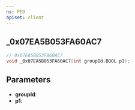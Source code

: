 ```yaml
---
ns: PED
apiset: client
---
```

## _0x07EA5B053FA60AC7

```c
// 0x07EA5B053FA60AC7
void _0x07EA5B053FA60AC7(int groupId,BOOL p1);
```


## Parameters
* **groupId**:
* **p1**: